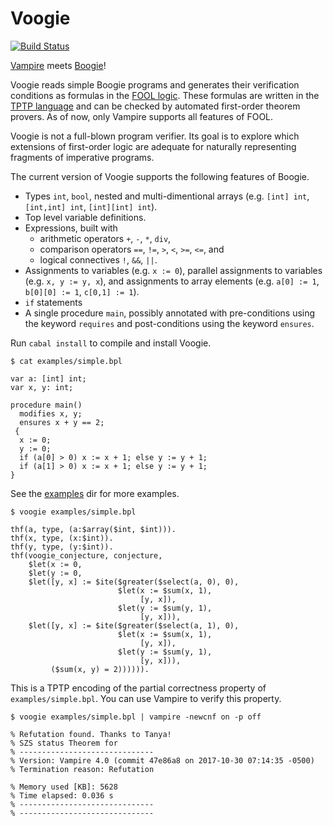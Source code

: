 # Voogie

[![Build Status](https://travis-ci.org/aztek/voogie.svg?branch=master)](https://travis-ci.org/aztek/voogie)

[Vampire](http://vprover.org) meets [Boogie](https://www.microsoft.com/en-us/research/project/boogie-an-intermediate-verification-language/)!

Voogie reads simple Boogie programs and generates their verification conditions as formulas in the [FOOL logic](https://link.springer.com/chapter/10.1007/978-3-319-20615-8_5). These formulas are written in the [TPTP language](http://www.cs.miami.edu/~tptp/) and can be checked by automated first-order theorem provers. As of now, only Vampire supports all features of FOOL.

Voogie is not a full-blown program verifier. Its goal is to explore which extensions of first-order logic are adequate for naturally representing fragments of imperative programs.

The current version of Voogie supports the following features of Boogie.
- Types `int`, `bool`, nested and multi-dimentional arrays (e.g. `[int] int`, `[int,int] int`, `[int][int] int`).
- Top level variable definitions.
- Expressions, built with
  * arithmetic operators `+`, `-`, `*`, `div`,
  * comparison operators `==`, `!=`, `>`, `<`, `>=`, `<=`, and
  * logical connectives `!`, `&&`, `||`.
- Assignments to variables (e.g. `x := 0`), parallel assignments to variables (e.g. `x, y := y, x`), and assignments to array elements (e.g. `a[0] := 1`, `b[0][0] := 1`, `c[0,1] := 1`).
- `if` statements
- A single procedure `main`, possibly annotated with pre-conditions using the keyword `requires` and post-conditions using the keyword `ensures`.

Run `cabal install` to compile and install Voogie.

```
$ cat examples/simple.bpl
```
```
var a: [int] int;
var x, y: int;

procedure main()
  modifies x, y;
  ensures x + y == 2;
 {
  x := 0;
  y := 0;
  if (a[0] > 0) x := x + 1; else y := y + 1;
  if (a[1] > 0) x := x + 1; else y := y + 1;
}
```

See the [examples](https://github.com/aztek/voogie/tree/master/examples) dir for more examples.

```
$ voogie examples/simple.bpl
```
```
thf(a, type, (a:$array($int, $int))).
thf(x, type, (x:$int)).
thf(y, type, (y:$int)).
thf(voogie_conjecture, conjecture,
    $let(x := 0,
    $let(y := 0,
    $let([y, x] := $ite($greater($select(a, 0), 0),
                        $let(x := $sum(x, 1),
                             [y, x]),
                        $let(y := $sum(y, 1),
                             [y, x])),
    $let([y, x] := $ite($greater($select(a, 1), 0),
                        $let(x := $sum(x, 1),
                             [y, x]),
                        $let(y := $sum(y, 1),
                             [y, x])),
         ($sum(x, y) = 2)))))).
```

This is a TPTP encoding of the partial correctness property of `examples/simple.bpl`. You can use Vampire to verify this property.

```
$ voogie examples/simple.bpl | vampire -newcnf on -p off
```
```
% Refutation found. Thanks to Tanya!
% SZS status Theorem for
% ------------------------------
% Version: Vampire 4.0 (commit 47e86a8 on 2017-10-30 07:14:35 -0500)
% Termination reason: Refutation

% Memory used [KB]: 5628
% Time elapsed: 0.036 s
% ------------------------------
% ------------------------------
```
